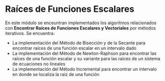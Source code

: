 # Raíces de Funciones Escalares

En este módulo se enceuntran implementados los algoritmos relacionados con **Encontrar Raíces de Funciones Escalares y Vectoriales** por métodos iterativos. Se encuentra:
* La implementación del Método de Bisección y de la Secante para encontrar raíces de una función escalar en un intervalo dado
* La implementación del Método de Newton-Raphson para encontrar las raíces de una función escalar y su variante para las raíces de un sistema de ecuaciones no lineales
* La implementación del Método Incremental para encontrar un intervalo en donde se localiza la raíz de una función 